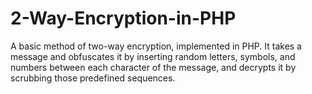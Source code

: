 # 2-Way-Encryption-in-PHP
A basic method of two-way encryption, implemented in PHP. It takes a message and obfuscates it by inserting random letters, symbols, and numbers between each character of the message, and decrypts it by scrubbing those predefined sequences.

